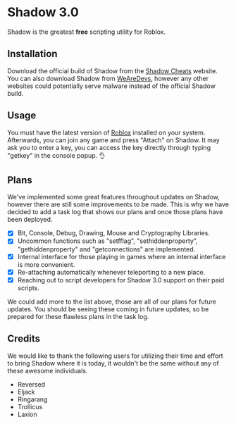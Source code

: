 # Shadow 3.0

Shadow is the greatest **free** scripting utility for Roblox.

## Installation

Download the official build of Shadow from the [Shadow Cheats](https://www.shadowcheats.com/cheats) website. You can also download Shadow from [WeAreDevs](https://wearedevs.net/d/Shadow), however any other websites could potentially serve malware instead of the official Shadow build.

## Usage

You must have the latest version of [Roblox](http://www.roblox.com/Install/Setup.ashx) installed on your system. Afterwards, you can join any game and press "Attach" on Shadow. It may ask you to enter a key, you can access the key directly through typing "getkey" in the console popup. :ok_hand:

## Plans

We've implemented some great features throughout updates on Shadow, however there are still some improvements to be made. This is why we have decided to add a task log that shows our plans and once those plans have been deployed.

- [x] Bit, Console, Debug, Drawing, Mouse and Cryptography Libraries.
- [x] Uncommon functions such as "setfflag", "sethiddenproperty", "gethiddenproperty" and "getconnections" are implemented.
- [x] Internal interface for those playing in games where an internal interface is more convenient.
- [x] Re-attaching automatically whenever teleporting to a new place.
- [x] Reaching out to script developers for Shadow 3.0 support on their paid scripts.

We could add more to the list above, those are all of our plans for future updates. You should be seeing these coming in future updates, so be prepared for these flawless plans in the task log.

## Credits

We would like to thank the following users for utilizing their time and effort to bring Shadow where it is today, it wouldn't be the same without any of these awesome individuals.

- Reversed
- Eljack
- Ringarang
- Trollicus
- Laxion
